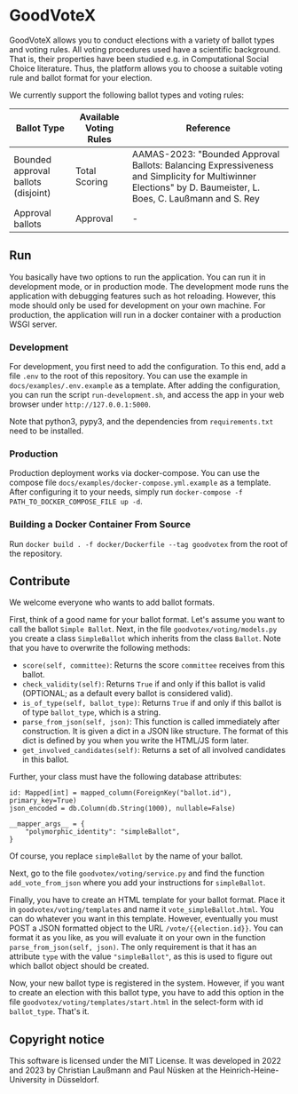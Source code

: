 # GoodVoteX

GoodVoteX allows you to conduct elections with a variety of ballot types and voting rules.
All voting procedures used have a scientific background.
That is, their properties have been studied e.g. in Computational Social Choice literature.
Thus, the platform allows you to choose a suitable voting rule and ballot format for your election.

We currently support the following ballot types and voting rules:

| Ballot Type                         | Available Voting Rules | Reference                                                                                                                                                   |
|-------------------------------------|------------------------|-------------------------------------------------------------------------------------------------------------------------------------------------------------|
| Bounded approval ballots (disjoint) | Total Scoring          | AAMAS-2023: "Bounded Approval Ballots: Balancing Expressiveness and Simplicity for Multiwinner Elections" by D. Baumeister, L. Boes, C. Laußmann and S. Rey |
| Approval ballots | Approval          | - |


## Run

You basically have two options to run the application.
You can run it in development mode, or in production mode.
The development mode runs the application with debugging features such as hot reloading.
However, this mode should only be used for development on your own machine.
For production, the application will run in a docker container with a production WSGI server.

### Development

For development, you first need to add the configuration.
To this end, add a file `.env` to the root of this repository.
You can use the example in `docs/examples/.env.example` as a template.
After adding the configuration, you can run the script `run-development.sh`, and access the app in your web browser under `http://127.0.0.1:5000`.

Note that python3, pypy3, and the dependencies from `requirements.txt` need to be installed.

### Production

Production deployment works via docker-compose.
You can use the compose file `docs/examples/docker-compose.yml.example` as a template.
After configuring it to your needs, simply run `docker-compose -f PATH_TO_DOCKER_COMPOSE_FILE up -d`.

### Building a Docker Container From Source

Run `docker build . -f docker/Dockerfile --tag goodvotex` from the root of the repository.


## Contribute

We welcome everyone who wants to add ballot formats.

First, think of a good name for your ballot format.
Let's assume you want to call the ballot `Simple Ballot`.
Next, in the file `goodvotex/voting/models.py` you create a class `SimpleBallot` which inherits from the class `Ballot`.
Note that you have to overwrite the following methods:

- `score(self, committee)`: Returns the score `committee` receives from this ballot.
- `check_validity(self)`: Returns `True` if and only if this ballot is valid (OPTIONAL; as a default every ballot is considered valid).
- `is_of_type(self, ballot_type)`: Returns `True` if and only if this ballot is of type `ballot_type`, which is a string.
- `parse_from_json(self, json)`: This function is called immediately after construction. It is given a dict in a JSON like structure. The format of this dict is defined by you when you write the HTML/JS form later.
- `get_involved_candidates(self)`: Returns a set of all involved candidates in this ballot.

Further, your class must have the following database attributes:


    id: Mapped[int] = mapped_column(ForeignKey("ballot.id"), primary_key=True)
    json_encoded = db.Column(db.String(1000), nullable=False)

    __mapper_args__ = {
        "polymorphic_identity": "simpleBallot",
    }

Of course, you replace `simpleBallot` by the name of your ballot.

Next, go to the file `goodvotex/voting/service.py` and find the function `add_vote_from_json` where you add your instructions for `simpleBallot`.

Finally, you have to create an HTML template for your ballot format.
Place it in `goodvotex/voting/templates` and name it `vote_simpleBallot.html`.
You can do whatever you want in this template.
However, eventually you must POST a JSON formatted object to the URL `/vote/{{election.id}}`.
You can format it as you like, as you will evaluate it on your own in the function `parse_from_json(self, json)`.
The only requirement is that it has an attribute `type` with the value `"simpleBallot"`, as this is used to figure out which ballot object should be created.

Now, your new ballot type is registered in the system.
However, if you want to create an election with this ballot type, you have to add this option in the file `goodvotex/voting/templates/start.html` in the select-form with id `ballot_type`.
That's it.


## Copyright notice

This software is licensed under the MIT License. It was developed in 2022 and 2023 by Christian Laußmann and Paul Nüsken at the Heinrich-Heine-University in Düsseldorf.
